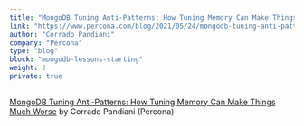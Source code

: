 ```yaml
---
title: "MongoDB Tuning Anti-Patterns: How Tuning Memory Can Make Things Much Worse"
link: "https://www.percona.com/blog/2021/05/24/mongodb-tuning-anti-patterns-how-tuning-memory-can-make-things-much-worse/"
author: "Corrado Pandiani"
company: "Percona"
type: "blog"
block: "mongodb-lessons-starting"
weight: 2
private: true
---
```


[MongoDB Tuning Anti-Patterns: How Tuning Memory Can Make Things Much Worse](https://www.percona.com/blog/2021/05/24/mongodb-tuning-anti-patterns-how-tuning-memory-can-make-things-much-worse/) by Corrado Pandiani (Percona)
